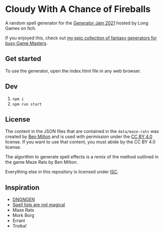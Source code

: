 # Cloudy With A Chance of Fireballs

A random spell generator for the [Generator Jam 2021](https://itch.io/jam/generator-jam-2021) hosted by Long Games on Itch.

If you enjoyed this, check out [my epic collection of fantasy generators for busy Game Masters](https://www.herebetaverns.com).

## Get started

To use the generator, open the index.html file in any web browser.

## Dev

1. `npm i`
1. `npm run start`

## License

The content in the JSON files that are contained in the `data/maze-rats` was created by [Ben Milton](https://www.questingblog.com) and is used with permission under the [CC BY 4.0](https://creativecommons.org/licenses/by/4.0/) license. If you want to use that content, you must abide by the CC BY 4.0 license.

The algorithm to generate spell effects is a remix of the method outlined in the game Maze Rats by Ben Milton.

Everything else in this repository is licensed under [ISC](LICENSE).

## Inspiration

- [DNGNGEN](https://dngngen.makedatanotlore.dev/)
- [Spell lists are not magical](https://www.prismaticwasteland.com/blog/spell-lists-are-not-magical)
- Maze Rats
- Mork Borg
- Errant
- Troika!
